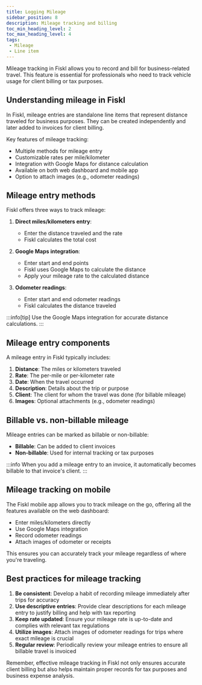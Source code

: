 ```yaml
---
title: Logging Mileage
sidebar_position: 8
description: Mileage tracking and billing
toc_min_heading_level: 2
toc_max_heading_level: 4
tags:
 - Mileage
 - Line item
---
```


Mileage tracking in Fiskl allows you to record and bill for business-related travel. This feature is essential for professionals who need to track vehicle usage for client billing or tax purposes.

## Understanding mileage in Fiskl

In Fiskl, mileage entries are standalone line items that represent distance traveled for business purposes. They can be created independently and later added to invoices for client billing.

Key features of mileage tracking:
- Multiple methods for mileage entry
- Customizable rates per mile/kilometer
- Integration with Google Maps for distance calculation
- Available on both web dashboard and mobile app
- Option to attach images (e.g., odometer readings)

## Mileage entry methods

Fiskl offers three ways to track mileage:

1. **Direct miles/kilometers entry**:
   - Enter the distance traveled and the rate
   - Fiskl calculates the total cost

2. **Google Maps integration**:
   - Enter start and end points
   - Fiskl uses Google Maps to calculate the distance
   - Apply your mileage rate to the calculated distance

3. **Odometer readings**:
   - Enter start and end odometer readings
   - Fiskl calculates the distance traveled

:::info[tip]
Use the Google Maps integration for accurate distance calculations.
:::

## Mileage entry components

A mileage entry in Fiskl typically includes:

1. **Distance**: The miles or kilometers traveled
2. **Rate**: The per-mile or per-kilometer rate
3. **Date**: When the travel occurred
4. **Description**: Details about the trip or purpose
5. **Client**: The client for whom the travel was done (for billable mileage)
6. **Images**: Optional attachments (e.g., odometer readings)

## Billable vs. non-billable mileage

Mileage entries can be marked as billable or non-billable:

- **Billable**: Can be added to client invoices
- **Non-billable**: Used for internal tracking or tax purposes

:::info
When you add a mileage entry to an invoice, it automatically becomes billable to that invoice's client.
:::

## Mileage tracking on mobile

The Fiskl mobile app allows you to track mileage on the go, offering all the features available on the web dashboard:

- Enter miles/kilometers directly
- Use Google Maps integration
- Record odometer readings
- Attach images of odometer or receipts

This ensures you can accurately track your mileage regardless of where you're traveling.

## Best practices for mileage tracking

1. **Be consistent**: Develop a habit of recording mileage immediately after trips for accuracy
2. **Use descriptive entries**: Provide clear descriptions for each mileage entry to justify billing and help with tax reporting
3. **Keep rate updated**: Ensure your mileage rate is up-to-date and complies with relevant tax regulations
4. **Utilize images**: Attach images of odometer readings for trips where exact mileage is crucial
5. **Regular review**: Periodically review your mileage entries to ensure all billable travel is invoiced

Remember, effective mileage tracking in Fiskl not only ensures accurate client billing but also helps maintain proper records for tax purposes and business expense analysis.

